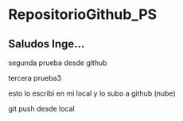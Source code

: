 # RepositorioGithub_PS

## Saludos Inge...

segunda prueba desde github

tercera prueba3

esto lo escribi en mi local y lo subo a github (nube)

git push desde local 